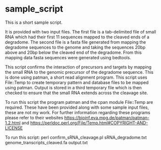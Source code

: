 # sample_script

This is a short sample script.

It is provided with two input files.
The first file is a tab-delimited file of small RNA which had their first 11 sequences mapped to the cleaved ends of a degradome.
The second file is a fasta file generated from mapping the degradome sequences to the genome and taking the sequences 20bp above
and 20bp below the cleaved end of the degradome. From this mapping data fasta sequences were generated using bedtools.

This script confirms the interaction of precursors and targets by mapping the small RNA to the genomic precursor of the degradome sequence. This is done using patman, a short read alignment program.
This script uses File::Temp to create temporary pattern and database files to be mapped using patman.
Output is stored in a third temporary file which is then checked to ensure that the small RNA extends across the cleavage site.

To run this script the program patman and the cpan module File::Temp are required. These have been provided along with some sample input files, these are not my work. For further information regarding these programs please refer to their websites https://bioinf.eva.mpg.de/patman/patman-1.2.html and https://perldoc.perl.org/File/Temp.html#COPYRIGHT-AND-LICENSE

To run this script:
perl confirm_sRNA_cleavage.pl sRNA_degradome.txt genome_transcripts_cleaved.fa output.txt
